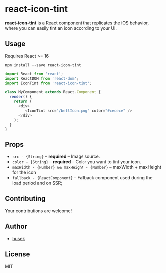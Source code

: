 # react-icon-tint
**react-icon-tint** is a React component that replicates the iOS behavior, where you can easily tint an icon according to your UI.

## Usage
Requires React >= 16
```
npm install --save react-icon-tint
```

```js
import React from 'react';
import ReactDOM from 'react-dom';
import IconTint from 'react-icon-tint';

class MyComponent extends React.Component {
  render() {
    return (
      <div>
         <IconTint src="/bellIcon.png" color="#cecece" />
      </div>
    );
  }
}
```

## Props
  - `src - {String}` – **required** – Image source.
  - `color - {String}` – **required** – Color you want to tint your icon.
  - `maxWidth - {Number} && maxHeight - {Number}` – maxWidth + maxHeight for the icon
  - `fallback - {ReactComponent}` – Fallback component used during the load period and on SSR;
  
## Contributing
Your contributions are welcome!

## Author
- [husek](https://github.com/husek)

## License
MIT
